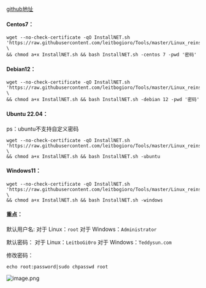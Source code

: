 
[github地址](https://github.com/leitbogioro/Tools "https://github.com/leitbogioro/Tools")

#### Centos7：

```nginx
wget --no-check-certificate -qO InstallNET.sh 'https://raw.githubusercontent.com/leitbogioro/Tools/master/Linux_reinstall/InstallNET.sh'  \
&& chmod a+x InstallNET.sh && bash InstallNET.sh -centos 7 -pwd '密码'
```

#### Debian12：

```nginx
wget --no-check-certificate -qO InstallNET.sh 'https://raw.githubusercontent.com/leitbogioro/Tools/master/Linux_reinstall/InstallNET.sh' \
&& chmod a+x InstallNET.sh && bash InstallNET.sh -debian 12 -pwd '密码'
```

#### Ubuntu 22.04：

ps：ubuntu不支持自定义密码

```nginx
wget --no-check-certificate -qO InstallNET.sh 'https://raw.githubusercontent.com/leitbogioro/Tools/master/Linux_reinstall/InstallNET.sh' \
&& chmod a+x InstallNET.sh && bash InstallNET.sh -ubuntu 
```

#### Windows11：

```nginx
wget --no-check-certificate -qO InstallNET.sh 'https://raw.githubusercontent.com/leitbogioro/Tools/master/Linux_reinstall/InstallNET.sh' \
&& chmod a+x InstallNET.sh && bash InstallNET.sh -windows

```

#### 重点：

默认用户名:
对于 Linux：`root`
对于 Windows：`Administrator`

默认密码：
对于 Linux：`LeitboGi0ro`
对于 Windows：`Teddysun.com`

修改密码：

```nginx
echo root:password|sudo chpasswd root
```

![image.png](https://s2.loli.net/2024/06/03/aBHbFomGSMsxT8Z.png)
